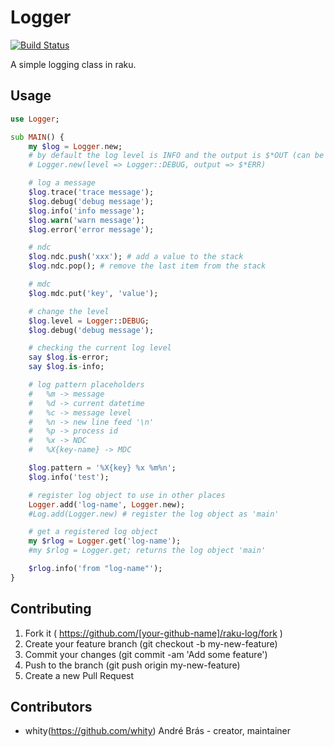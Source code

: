 # Logger

[![Build Status](https://travis-ci.com/whity/raku-log.svg?branch=master)](https://travis-ci.org/whity/raku-log)

A simple logging class in raku.

## Usage

```raku
use Logger;

sub MAIN() {
    my $log = Logger.new;
    # by default the log level is INFO and the output is $*OUT (can be any IO::Handle)
    # Logger.new(level => Logger::DEBUG, output => $*ERR)

    # log a message
    $log.trace('trace message');
    $log.debug('debug message');
    $log.info('info message');
    $log.warn('warn message');
    $log.error('error message');

    # ndc
    $log.ndc.push('xxx'); # add a value to the stack
    $log.ndc.pop(); # remove the last item from the stack

    # mdc
    $log.mdc.put('key', 'value');

    # change the level
    $log.level = Logger::DEBUG;
    $log.debug('debug message');

    # checking the current log level
    say $log.is-error;
    say $log.is-info;

    # log pattern placeholders
    #   %m -> message
    #   %d -> current datetime
    #   %c -> message level
    #   %n -> new line feed '\n'
    #   %p -> process id
    #   %x -> NDC
    #   %X{key-name} -> MDC

    $log.pattern = '%X{key} %x %m%n';
    $log.info('test');

    # register log object to use in other places
    Logger.add('log-name', Logger.new);
    #Log.add(Logger.new) # register the log object as 'main'

    # get a registered log object
    my $rlog = Logger.get('log-name');
    #my $rlog = Logger.get; returns the log object 'main'

    $rlog.info('from "log-name"');
}
```
## Contributing

1. Fork it ( https://github.com/[your-github-name]/raku-log/fork )
2. Create your feature branch (git checkout -b my-new-feature)
3. Commit your changes (git commit -am 'Add some feature')
4. Push to the branch (git push origin my-new-feature)
5. Create a new Pull Request

## Contributors

- whity(https://github.com/whity) André Brás - creator, maintainer

